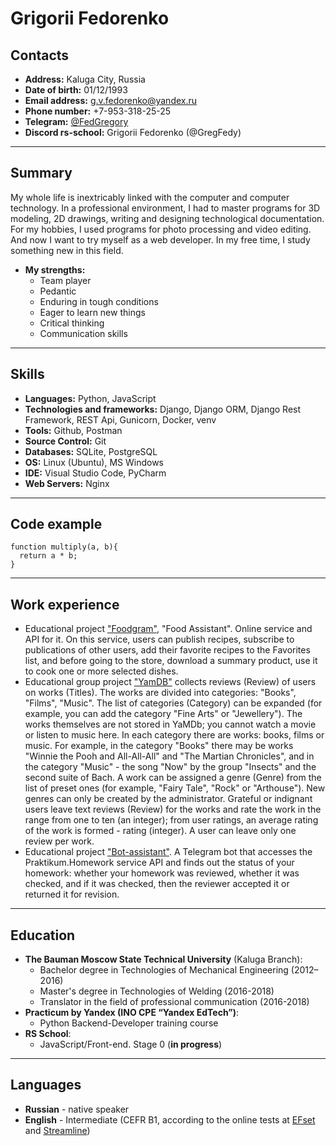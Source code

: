 # Grigorii Fedorenko

## Contacts

- **Address:** Kaluga City, Russia
- **Date of birth:** 01/12/1993
- **Email address:** g.v.fedorenko@yandex.ru
- **Phone number:** +7-953-318-25-25
- **Telegram:** [@FedGregory](https://t.me/FedGregory)
- **Discord rs-school:** Grigorii Fedorenko (@GregFedy)

---

## Summary

My whole life is inextricably linked with the computer and computer technology. In a professional environment, I had to master programs for 3D modeling, 2D drawings, writing and designing technological documentation. For my hobbies, I used programs for photo processing and video editing. And now I want to try myself as a web developer. In my free time, I study something new in this field.

- **My strengths:**
  - Team player
  - Pedantic
  - Enduring in tough conditions
  - Eager to learn new things
  - Critical thinking
  - Communication skills

---

## Skills

- **Languages:** Python, JavaScript
- **Technologies and frameworks:** Django, Django ORM, Django Rest Framework, REST Api, Gunicorn, Docker, venv
- **Tools:** Github, Postman
- **Source Control:** Git
- **Databases:** SQLite, PostgreSQL
- **OS:** Linux (Ubuntu), MS Windows
- **IDE:** Visual Studio Code, PyCharm
- **Web Servers:** Nginx

---

## Code example

```
function multiply(a, b){
  return a * b;
}
```

---

## Work experience

- Educational project ["Foodgram"](https://github.com/GregFedy/foodgram-project-react), "Food Assistant". Online service and API for it. On this service, users can publish recipes, subscribe to publications of other users, add their favorite recipes to the Favorites list, and before going to the store, download a summary product, use it to cook one or more selected dishes.
- Educational group project ["YamDB"](https://github.com/GregFedy/yamdb_final) collects reviews (Review) of users on works (Titles). The works are divided into categories: "Books", "Films", "Music". The list of categories (Category) can be expanded (for example, you can add the category "Fine Arts" or "Jewellery"). The works themselves are not stored in YaMDb; you cannot watch a movie or listen to music here. In each category there are works: books, films or music. For example, in the category "Books" there may be works "Winnie the Pooh and All-All-All" and "The Martian Chronicles", and in the category "Music" - the song "Now" by the group "Insects" and the second suite of Bach.
A work can be assigned a genre (Genre) from the list of preset ones (for example, "Fairy Tale", "Rock" or "Arthouse"). New genres can only be created by the administrator.
Grateful or indignant users leave text reviews (Review) for the works and rate the work in the range from one to ten (an integer); from user ratings, an average rating of the work is formed - rating (integer). A user can leave only one review per work.
- Educational project ["Bot-assistant"](https://github.com/GregFedy/homework_bot). A Telegram bot that accesses the Praktikum.Homework service API and finds out the status of your homework: whether your homework was reviewed, whether it was checked, and if it was checked, then the reviewer accepted it or returned it for revision.

---

## Education

- **The Bauman Moscow State Technical University** (Kaluga Branch):
  - Bachelor degree in Technologies of Mechanical Engineering (2012–2016)
  - Master's degree in Technologies of Welding (2016-2018)
  - Translator in the field of professional communication (2016-2018)
- **Practicum by Yandex (INO CPE “Yandex EdTech”)**:
  - Python Backend-Developer training course
- **RS School**:
  - JavaScript/Front-end. Stage 0 (**in progress**)

---

## Languages

- **Russian** - native speaker
- **English** - Intermediate (CEFR B1, according to the online tests at [EFset](www.efset.org) and [Streamline](https://test.str.by/))
